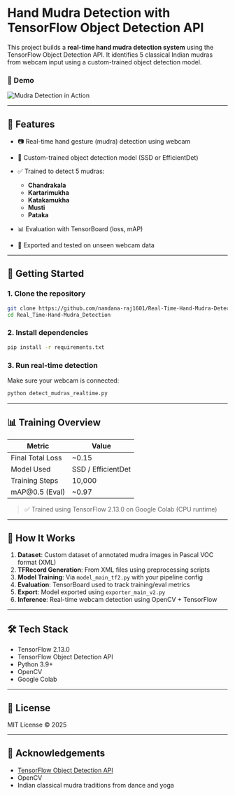 # Hand Mudra Detection with TensorFlow Object Detection API

This project builds a **real-time hand mudra detection system** using the TensorFlow Object Detection API. It identifies 5 classical Indian mudras from webcam input using a custom-trained object detection model.

### 🎥 Demo
![Mudra Detection in Action](Screenshots/Demo.gif)

---

## 📌 Features

* 📷 Real-time hand gesture (mudra) detection using webcam
* 🧠 Custom-trained object detection model (SSD or EfficientDet)
* ✅ Trained to detect 5 mudras:

  * **Chandrakala**
  * **Kartarimukha**
  * **Katakamukha**
  * **Musti**
  * **Pataka**
* 📊 Evaluation with TensorBoard (loss, mAP)
* 💾 Exported and tested on unseen webcam data


---

## 🚀 Getting Started

### 1. Clone the repository

```bash
git clone https://github.com/nandana-raj1601/Real-Time-Hand-Mudra-Detection.git
cd Real_Time-Hand-Mudra_Detection
```

### 2. Install dependencies

```bash
pip install -r requirements.txt
```

### 3. Run real-time detection

Make sure your webcam is connected:

```bash
python detect_mudras_realtime.py
```



---

## 📊 Training Overview

| Metric           | Value              |
| ---------------- | ------------------ |
| Final Total Loss | \~0.15             |
| Model Used       | SSD / EfficientDet |
| Training Steps   | 10,000             |
| mAP\@0.5 (Eval)  | \~0.97             |

> ✅ Trained using TensorFlow 2.13.0 on Google Colab (CPU runtime)

---

## 🔬 How It Works

1. **Dataset**: Custom dataset of annotated mudra images in Pascal VOC format (XML)
2. **TFRecord Generation**: From XML files using preprocessing scripts
3. **Model Training**: Via `model_main_tf2.py` with your pipeline config
4. **Evaluation**: TensorBoard used to track training/eval metrics
5. **Export**: Model exported using `exporter_main_v2.py`
6. **Inference**: Real-time webcam detection using OpenCV + TensorFlow

---

## 🛠️ Tech Stack

* TensorFlow 2.13.0
* TensorFlow Object Detection API
* Python 3.9+
* OpenCV
* Google Colab

---

## 📄 License

MIT License © 2025

---

## 🙌 Acknowledgements

* [TensorFlow Object Detection API](https://github.com/tensorflow/models/tree/master/research/object_detection)
* OpenCV
* Indian classical mudra traditions from dance and yoga

